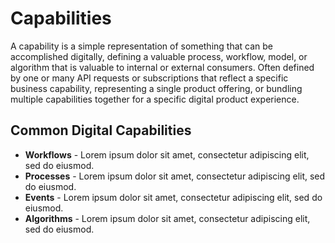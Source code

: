 # Capabilities
A capability is a simple representation of something that can be accomplished digitally, defining a valuable process, workflow, model, or algorithm that is valuable to internal or external consumers. Often defined by one or many API requests or subscriptions that reflect a specific business capability, representing a single product offering, or bundling multiple capabilities together for a specific digital product experience.

## Common Digital Capabilities

- **Workflows** - Lorem ipsum dolor sit amet, consectetur adipiscing elit, sed do eiusmod.
- **Processes** - Lorem ipsum dolor sit amet, consectetur adipiscing elit, sed do eiusmod.
- **Events** - Lorem ipsum dolor sit amet, consectetur adipiscing elit, sed do eiusmod.
- **Algorithms** - Lorem ipsum dolor sit amet, consectetur adipiscing elit, sed do eiusmod.

